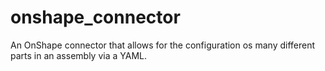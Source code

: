 # onshape_connector
An OnShape connector that allows for the configuration os many different parts in an assembly via a YAML. 
